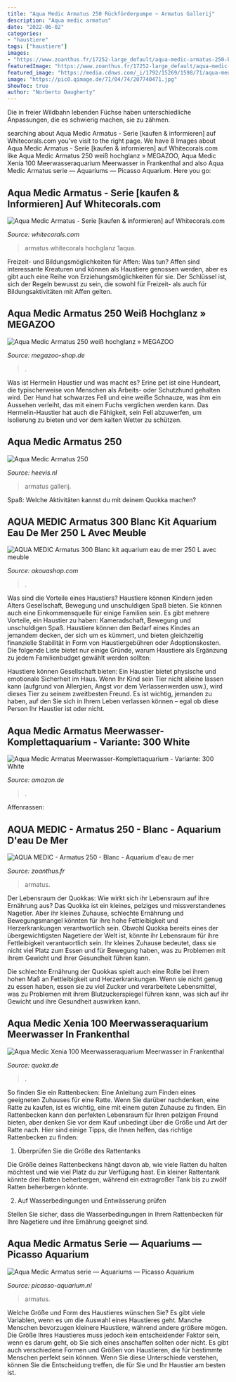 ```yaml
---
title: "Aqua Medic Armatus 250 Rückförderpumpe ~ Armatus Gallerij"
description: "Aqua medic armatus"
date: "2022-06-02"
categories:
- "haustiere"
tags: ["haustiere"]
images:
- "https://www.zoanthus.fr/17252-large_default/aqua-medic-armatus-250-blanc-aquarium-d-eau-de-mer.jpg"
featuredImage: "https://www.zoanthus.fr/17252-large_default/aqua-medic-armatus-250-blanc-aquarium-d-eau-de-mer.jpg"
featured_image: "https://media.cdnws.com/_i/1792/15269/1598/71/aqua-medic-armatus-300-blanc-kit-aquarium-eau-de-mer-250-l-avec-meuble-et-decantation-min.jpeg"
image: "https://pic0.qimage.de/71/04/74/207740471.jpg"
ShowToc: true
author: "Norberto Daugherty"
---
```



Die in freier Wildbahn lebenden Füchse haben unterschiedliche Anpassungen, die es schwierig machen, sie zu zähmen.

	

		
searching about Aqua Medic Armatus - Serie [kaufen &amp; informieren] auf Whitecorals.com you've visit to the right page. We have 8 Images about Aqua Medic Armatus - Serie [kaufen &amp; informieren] auf Whitecorals.com like Aqua Medic Armatus 250 weiß hochglanz » MEGAZOO, Aqua Medic Xenia 100 Meerwasseraquarium Meerwasser in Frankenthal and also Aqua Medic Armatus serie — Aquariums — Picasso Aquarium. Here you go:
		
    
## Aqua Medic Armatus - Serie [kaufen &amp; Informieren] Auf Whitecorals.com

<img loading=lazy src="https://www.whitecorals.com/media/images/org/1Aqua_Medic_Armatus___Serie.jpg" onerror="this.onerror=null;this.src='https://tse2.mm.bing.net/th?id=OIP.ePVBZK5OLeAsaXHDHQz5WgHaE8&amp;pid=15.1';" alt="Aqua Medic Armatus - Serie [kaufen &amp; informieren] auf Whitecorals.com">

_Source: whitecorals.com_

>armatus whitecorals hochglanz 1aqua. 

	

Freizeit- und Bildungsmöglichkeiten für Affen: Was tun?
Affen sind interessante Kreaturen und können als Haustiere genossen werden, aber es gibt auch eine Reihe von Erziehungsmöglichkeiten für sie. Der Schlüssel ist, sich der Regeln bewusst zu sein, die sowohl für Freizeit- als auch für Bildungsaktivitäten mit Affen gelten.

    
## Aqua Medic Armatus 250 Weiß Hochglanz » MEGAZOO

<img loading=lazy src="https://www.megazoo-shop.de/wp-content/uploads/2018/10/Armatus-250.jpg" onerror="this.onerror=null;this.src='https://tse2.mm.bing.net/th?id=OIP.z0FkSdvvynu7WY2Qy7HlgAHaHa&amp;pid=15.1';" alt="Aqua Medic Armatus 250 weiß hochglanz » MEGAZOO">

_Source: megazoo-shop.de_

>. 

	

Was ist Hermelin Haustier und was macht es?
Erine pet ist eine Hundeart, die typischerweise von Menschen als Arbeits- oder Schutzhund gehalten wird. Der Hund hat schwarzes Fell und eine weiße Schnauze, was ihm ein Aussehen verleiht, das mit einem Fuchs verglichen werden kann. Das Hermelin-Haustier hat auch die Fähigkeit, sein Fell abzuwerfen, um Isolierung zu bieten und vor dem kalten Wetter zu schützen.

    
## Aqua Medic Armatus 250

<img loading=lazy src="https://www.heevis.nl/media/catalog/product/cache/cbb1bb0bf0c0c3c672adeccadeb73859/a/r/armatus_250_bis_450_white_fill_frei_360px.png" onerror="this.onerror=null;this.src='https://tse1.mm.bing.net/th?id=OIP.BvIPjwrpNVplU06ASNinMQHaHa&amp;pid=15.1';" alt="Aqua Medic Armatus 250">

_Source: heevis.nl_

>armatus gallerij. 

	

Spaß: Welche Aktivitäten kannst du mit deinem Quokka machen?

    
## AQUA MEDIC Armatus 300 Blanc Kit Aquarium Eau De Mer 250 L Avec Meuble

<img loading=lazy src="https://media.cdnws.com/_i/1792/15269/1598/71/aqua-medic-armatus-300-blanc-kit-aquarium-eau-de-mer-250-l-avec-meuble-et-decantation-min.jpeg" onerror="this.onerror=null;this.src='https://tse3.mm.bing.net/th?id=OIP.KyqO15fBZUukKApYOoJ2ygHaHa&amp;pid=15.1';" alt="AQUA MEDIC Armatus 300 Blanc kit aquarium eau de mer 250 L avec meuble">

_Source: akouashop.com_

>. 

	

Was sind die Vorteile eines Haustiers?
Haustiere können Kindern jeden Alters Gesellschaft, Bewegung und unschuldigen Spaß bieten. Sie können auch eine Einkommensquelle für einige Familien sein.
Es gibt mehrere Vorteile, ein Haustier zu haben: Kameradschaft, Bewegung und unschuldigen Spaß. Haustiere können den Bedarf eines Kindes an jemandem decken, der sich um es kümmert, und bieten gleichzeitig finanzielle Stabilität in Form von Haustiergebühren oder Adoptionskosten.
Die folgende Liste bietet nur einige Gründe, warum Haustiere als Ergänzung zu jedem Familienbudget gewählt werden sollten:

Haustiere können Gesellschaft bieten: Ein Haustier bietet physische und emotionale Sicherheit im Haus. Wenn Ihr Kind sein Tier nicht alleine lassen kann (aufgrund von Allergien, Angst vor dem Verlassenwerden usw.), wird dieses Tier zu seinem zweitbesten Freund. Es ist wichtig, jemanden zu haben, auf den Sie sich in Ihrem Leben verlassen können – egal ob diese Person Ihr Haustier ist oder nicht.

    
## Aqua Medic Armatus Meerwasser-Komplettaquarium - Variante: 300 White

<img loading=lazy src="https://images-na.ssl-images-amazon.com/images/I/61aUVJStZwL._AC_SY355_.jpg" onerror="this.onerror=null;this.src='https://tse3.mm.bing.net/th?id=OIP.I0WwYj0FtedmTnP9rYdO_gAAAA&amp;pid=15.1';" alt="Aqua Medic Armatus Meerwasser-Komplettaquarium - Variante: 300 White">

_Source: amazon.de_

>. 

	

Affenrassen:

    
## AQUA MEDIC - Armatus 250 - Blanc - Aquarium D&#039;eau De Mer

<img loading=lazy src="https://www.zoanthus.fr/17252-large_default/aqua-medic-armatus-250-blanc-aquarium-d-eau-de-mer.jpg" onerror="this.onerror=null;this.src='https://tse1.mm.bing.net/th?id=OIP.SmEb2D3gCtqPZcRcJMIKDgHaJo&amp;pid=15.1';" alt="AQUA MEDIC - Armatus 250 - Blanc - Aquarium d&#039;eau de mer">

_Source: zoanthus.fr_

>armatus. 

	

Der Lebensraum der Quokkas: Wie wirkt sich ihr Lebensraum auf ihre Ernährung aus?
Das Quokka ist ein kleines, pelziges und missverstandenes Nagetier. Aber ihr kleines Zuhause, schlechte Ernährung und Bewegungsmangel könnten für ihre hohe Fettleibigkeit und Herzerkrankungen verantwortlich sein.
Obwohl Quokka bereits eines der übergewichtigsten Nagetiere der Welt ist, könnte ihr Lebensraum für ihre Fettleibigkeit verantwortlich sein. Ihr kleines Zuhause bedeutet, dass sie nicht viel Platz zum Essen und für Bewegung haben, was zu Problemen mit ihrem Gewicht und ihrer Gesundheit führen kann.

Die schlechte Ernährung der Quokkas spielt auch eine Rolle bei ihrem hohen Maß an Fettleibigkeit und Herzerkrankungen. Wenn sie nicht genug zu essen haben, essen sie zu viel Zucker und verarbeitete Lebensmittel, was zu Problemen mit ihrem Blutzuckerspiegel führen kann, was sich auf ihr Gewicht und ihre Gesundheit auswirken kann.

    
## Aqua Medic Xenia 100 Meerwasseraquarium Meerwasser In Frankenthal

<img loading=lazy src="https://pic0.qimage.de/71/04/74/207740471.jpg" onerror="this.onerror=null;this.src='https://tse2.mm.bing.net/th?id=OIP.g8B57GtZmLrgM7MHTkoGcQHaFj&amp;pid=15.1';" alt="Aqua Medic Xenia 100 Meerwasseraquarium Meerwasser in Frankenthal">

_Source: quoka.de_

>. 

	

So finden Sie ein Rattenbecken: Eine Anleitung zum Finden eines geeigneten Zuhauses für eine Ratte.
Wenn Sie darüber nachdenken, eine Ratte zu kaufen, ist es wichtig, eine mit einem guten Zuhause zu finden. Ein Rattenbecken kann den perfekten Lebensraum für Ihren pelzigen Freund bieten, aber denken Sie vor dem Kauf unbedingt über die Größe und Art der Ratte nach. Hier sind einige Tipps, die Ihnen helfen, das richtige Rattenbecken zu finden:
1. Überprüfen Sie die Größe des Rattentanks

Die Größe deines Rattenbeckens hängt davon ab, wie viele Ratten du halten möchtest und wie viel Platz du zur Verfügung hast. Ein kleiner Rattentank könnte drei Ratten beherbergen, während ein extragroßer Tank bis zu zwölf Ratten beherbergen könnte.

2. Auf Wasserbedingungen und Entwässerung prüfen

Stellen Sie sicher, dass die Wasserbedingungen in Ihrem Rattenbecken für Ihre Nagetiere und ihre Ernährung geeignet sind.

    
## Aqua Medic Armatus Serie — Aquariums — Picasso Aquarium

<img loading=lazy src="https://picasso-aquarium.nl/wp-content/uploads/2020/04/Armatus_400.png" onerror="this.onerror=null;this.src='https://tse2.mm.bing.net/th?id=OIP.A2Ws9P0KTQciDPg6tRgZQAAAAA&amp;pid=15.1';" alt="Aqua Medic Armatus serie — Aquariums — Picasso Aquarium">

_Source: picasso-aquarium.nl_

>armatus. 

	

Welche Größe und Form des Haustieres wünschen Sie?
Es gibt viele Variablen, wenn es um die Auswahl eines Haustieres geht. Manche Menschen bevorzugen kleinere Haustiere, während andere größere mögen. Die Größe Ihres Haustieres muss jedoch kein entscheidender Faktor sein, wenn es darum geht, ob Sie sich eines anschaffen sollten oder nicht. Es gibt auch verschiedene Formen und Größen von Haustieren, die für bestimmte Menschen perfekt sein können. Wenn Sie diese Unterschiede verstehen, können Sie die Entscheidung treffen, die für Sie und Ihr Haustier am besten ist.

